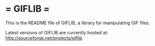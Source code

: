 # = GIFLIB =

This is the README file of GIFLIB, a library for manipulating GIF files.

Latest versions of GIFLIB are currently hosted at:
    http://sourceforge.net/projects/giflib
